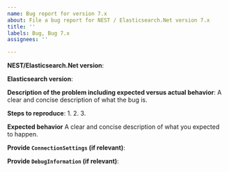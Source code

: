 ```yaml
---
name: Bug report for version 7.x
about: File a bug report for NEST / Elasticsearch.Net version 7.x
title: ''
labels: Bug, Bug 7.x
assignees: ''

---
```


**NEST/Elasticsearch.Net version**:

**Elasticsearch version**:

**Description of the problem including expected versus actual behavior**:
A clear and concise description of what the bug is.

**Steps to reproduce**:
 1.
 2.
 3.

**Expected behavior**
A clear and concise description of what you expected to happen.

**Provide `ConnectionSettings` (if relevant)**:

**Provide `DebugInformation` (if relevant)**:
